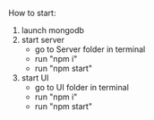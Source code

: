 How to start:
1. launch mongodb
2. start server
	- go to Server folder in terminal
	- run "npm i"
	- run "npm start"
3. start UI
	- go to UI folder in terminal
	- run "npm i"
	- run "npm start"